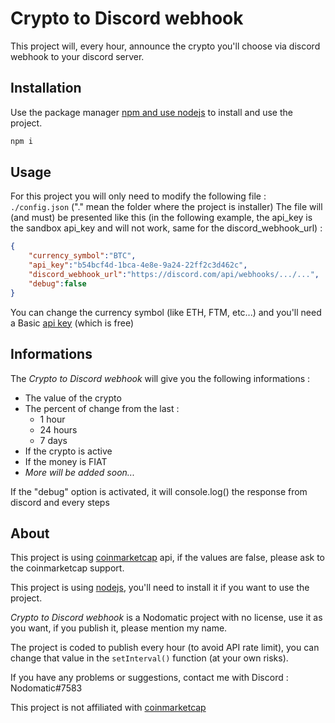 # Crypto to Discord webhook

This project will, every hour, announce the crypto you'll choose via discord webhook to your discord server.

## Installation

Use the package manager [npm and use nodejs](https://nodejs.org/en/) to install and use the project.

```bash
npm i
```

## Usage

For this project you will only need to modify the following file : `./config.json` ("." mean the folder where the project is installer)
The file will (and must) be presented like this (in the following example, the api_key is the sandbox api_key and will not work, same for the discord_webhook_url) : 
```json
{
    "currency_symbol":"BTC",
    "api_key":"b54bcf4d-1bca-4e8e-9a24-22ff2c3d462c",
    "discord_webhook_url":"https://discord.com/api/webhooks/.../...",
    "debug":false
}
```

You can change the currency symbol (like ETH,  FTM, etc...) and you'll need a Basic [api key](https://pro.coinmarketcap.com/) (which is free)

## Informations
The *Crypto to Discord webhook* will give you the following informations :

- The value of the crypto
- The percent of change from the last :
    - 1 hour
    - 24 hours
    - 7 days
- If the crypto is active
- If the money is FIAT
- *More will be added soon...*

If the "debug" option is activated, it will console.log() the response from discord and every steps

## About
This project is using [coinmarketcap](https://coinmarketcap.com) api, if the values are false, please ask to the coinmarketcap support.

This project is using [nodejs](https://nodejs.org/en), you'll need to install it if you want to use the project.

*Crypto to Discord webhook* is a Nodomatic project with no license, use it as you want, if you publish it, please mention my name.

The project is coded to publish every hour (to avoid API rate limit), you can change that value in the `setInterval()` function (at your own risks).

If you have any problems or suggestions, contact me with Discord : Nodomatic#7583

This project is not affiliated with [coinmarketcap](coinmarketcap.com)